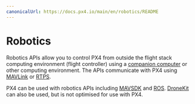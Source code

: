 ```yaml
---
canonicalUrl: https://docs.px4.io/main/en/robotics/README
---
```


# Robotics

Robotics APIs allow you to control PX4 from outside the flight stack computing environment (flight controller) using a [companion computer](../companion_computer/pixhawk_companion.md) or other computing environment. The APIs communicate with PX4 using [MAVLink](../middleware/mavlink.md) or [RTPS](../middleware/micrortps.md).

PX4 can be used with robotics APIs including [MAVSDK](https://mavsdk.mavlink.io/) and [ROS](../ros/README.md). 
[DroneKit](../robotics/dronekit.md) can also be used, but is not optimised for use with PX4.

